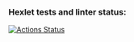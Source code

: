 ### Hexlet tests and linter status:
[![Actions Status](https://github.com/noi4eg/python-project-lvl1/workflows/hexlet-check/badge.svg)](https://github.com/noi4eg/python-project-lvl1/actions)